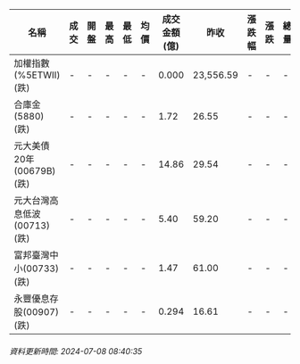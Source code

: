 | 名稱 | 成交 | 開盤 | 最高 | 最低 | 均價 | 成交金額(億) | 昨收 | 漲跌幅 | 漲跌 | 總量 | 昨量 | 振幅 |
| -------- | -------- | -------- | -------- |-------- | -------- | -------- |-------- |-------- |-------- | -------- | -------- |-------- |
|加權指數(%5ETWII) (跌)|-|-|-|-|-|0.000|23,556.59|-|-|-|-|0.00%|
|合庫金(5880) (跌)|-|-|-|-|-|1.72|26.55|-|-|-|-|0.00%|
|元大美債20年(00679B) (跌)|-|-|-|-|-|14.86|29.54|-|-|-|-|0.00%|
|元大台灣高息低波(00713) (跌)|-|-|-|-|-|5.40|59.20|-|-|-|-|0.00%|
|富邦臺灣中小(00733) (跌)|-|-|-|-|-|1.47|61.00|-|-|-|-|0.00%|
|永豐優息存股(00907) (跌)|-|-|-|-|-|0.294|16.61|-|-|-|-|0.00%|
###### 資料更新時間: 2024-07-08 08:40:35